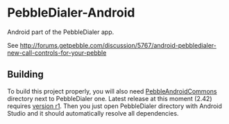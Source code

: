 PebbleDialer-Android
====================

Android part of the PebbleDialer app.

See http://forums.getpebble.com/discussion/5767/android-pebbledialer-new-call-controls-for-your-pebble

## Building

To build this project properly, you will also need [PebbleAndroidCommons](https://github.com/matejdro/PebbleAndroidCommons) directory next to PebbleDialer one. Latest release at this moment (2.42) requires [version r1](https://github.com/matejdro/PebbleAndroidCommons/tree/r1).  Then you just open PebbleDialer directory with Android Studio and it should automatically resolve all dependencies.
